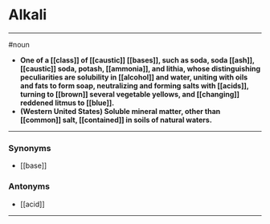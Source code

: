 # Alkali
---
#noun
- **One of a [[class]] of [[caustic]] [[bases]], such as soda, soda [[ash]], [[caustic]] soda, potash, [[ammonia]], and lithia, whose distinguishing peculiarities are solubility in [[alcohol]] and water, uniting with oils and fats to form soap, neutralizing and forming salts with [[acids]], turning to [[brown]] several vegetable yellows, and [[changing]] reddened litmus to [[blue]].**
- **(Western United States) Soluble mineral matter, other than [[common]] salt, [[contained]] in soils of natural waters.**
---
### Synonyms
- [[base]]
### Antonyms
- [[acid]]
---
